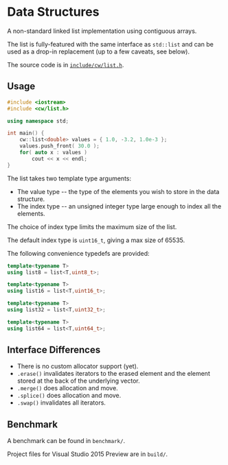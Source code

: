 Data Structures
===============

A non-standard linked list implementation using contiguous arrays.

The list is fully-featured with the same interface as `std::list` and can be used as a drop-in replacement (up to a few caveats, see below).

The source code is in [`include/cw/list.h`](/blob/master/include/cw/list.h).

Usage
-----

```cpp
#include <iostream>
#include <cw/list.h>

using namespace std;

int main() {
    cw::list<double> values = { 1.0, -3.2, 1.0e-3 };
	values.push_front( 30.0 );
	for( auto x : values )
		cout << x << endl;
}
```

The list takes two template type arguments:

* The value type -- the type of the elements you wish to store in the data structure.
* The index type -- an unsigned integer type large enough to index all the elements.

The choice of index type limits the maximum size of the list.

The default index type is `uint16_t`, giving a max size of 65535.

The following convenience typedefs are provided:

```cpp
template<typename T>
using list8 = list<T,uint8_t>;

template<typename T>
using list16 = list<T,uint16_t>;

template<typename T>
using list32 = list<T,uint32_t>;

template<typename T>
using list64 = list<T,uint64_t>;
```

Interface Differences
---------------------

* There is no custom allocator support (yet).
* `.erase()` invalidates iterators to the erased element and the element stored at the back of the underlying vector.
* `.merge()` does allocation and move.
* `.splice()` does allocation and move.
* `.swap()` invalidates all iterators.

Benchmark
---------

A benchmark can be found in `benchmark/`.

Project files for Visual Studio 2015 Preview are in `build/`.




